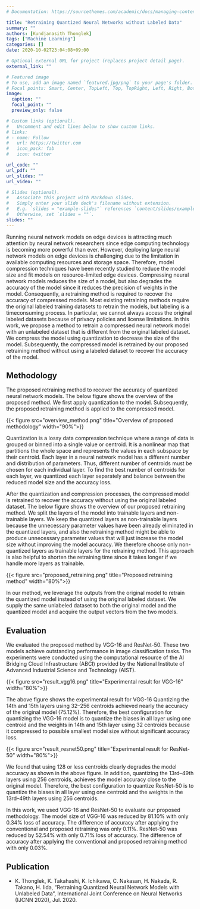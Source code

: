 ```yaml
---
# Documentation: https://sourcethemes.com/academic/docs/managing-content/

title: "Retraining Quantized Neural Networks without Labeled Data"
summary: ""
authors: [Kundjanasith Thonglek]
tags: ["Machine Learning"]
categories: []
date: 2020-10-02T23:04:08+09:00

# Optional external URL for project (replaces project detail page).
external_link: ""

# Featured image
# To use, add an image named `featured.jpg/png` to your page's folder.
# Focal points: Smart, Center, TopLeft, Top, TopRight, Left, Right, BottomLeft, Bottom, BottomRight.
image:
  caption: "" 
  focal_point: ""
  preview_only: false

# Custom links (optional).
#   Uncomment and edit lines below to show custom links.
# links:
# - name: Follow
#   url: https://twitter.com
#   icon_pack: fab
#   icon: twitter

url_code: ""
url_pdf: ""
url_slides: ""
url_video: ""

# Slides (optional).
#   Associate this project with Markdown slides.
#   Simply enter your slide deck's filename without extension.
#   E.g. `slides = "example-slides"` references `content/slides/example-slides.md`.
#   Otherwise, set `slides = ""`.
slides: ""
---
```


Running neural network models on edge devices is attracting much attention by neural network researchers since
edge computing technology is becoming more powerful than ever. However, deploying large neural network models on edge
devices is challenging due to the limitation in available computing resources and storage space. Therefore, model compression
techniques have been recently studied to reduce the model size and fit models on resource-limited edge devices. Compressing
neural network models reduces the size of a model, but also degrades the accuracy of the model since it reduces the precision
of weights in the model. Consequently, a retraining method is required to recover the accuracy of compressed models.
Most existing retraining methods require the original labeled training datasets to retrain the models, but labeling is a timeconsuming process. In particular, we cannot always access the original labeled datasets because of privacy policies and license limitations. In this work, we propose a method to retrain a compressed neural network model with an unlabeled dataset that is different from the original labeled dataset. We compress the model using quantization to decrease the size
of the model. Subsequently, the compressed model is retrained by our proposed retraining method without using a labeled
dataset to recover the accuracy of the model.

## Methodology

The proposed retraining method to recover the accuracy of quantized neural network models. The below figure shows the overview of the proposed method. We first apply quantization to the model. Subsequently, the proposed retraining method is applied to the compressed model.

{{< figure src="overview_method.png" title="Overview of proposed methodology" width="90%">}}

Quantization is a lossy data compression technique where a range of data is grouped or binned into a single value or
centroid. It is a nonlinear map that partitions the whole space and represents the values in each subspace by their centroid.
Each layer in a neural network model has a different number and distribution of parameters. Thus, different number of
centroids must be chosen for each individual layer. To find the best number of centroids for each layer, we quantized each
layer separately and balance between the reduced model size and the accuracy loss.

After the quantization and compression processes, the compressed model is retrained to recover the accuracy without
using the original labeled dataset. The below figure shows the overview of our proposed retraining method. We split the layers of the model into trainable layers and non-trainable layers. We keep the quantized layers as non-trainable layers because the
unnecessary parameter values have been already eliminated in the quantized layers, and also the retraining method might
be able to produce unnecessary parameter values that will just increase the model size without improving the model accuracy. We therefore choose only non-quantized layers as trainable layers for the retraining method. This approach is also helpful
to shorten the retraining time since it takes longer if we handle more layers as trainable.

{{< figure src="proposed_retraining.png" title="Proposed retraining method" width="80%">}}

In our method, we leverage the outputs from the original model to retrain the quantized model instead of using the
original labeled dataset. We supply the same unlabeled dataset to both the original model and the quantized model and acquire
the output vectors from the two models.

## Evaluation

We evaluated the proposed method by VGG-16 and ResNet-50. These two models achieve outstanding performance in image classification tasks. The experiments were conducted using the computational resource of the AI Bridging Cloud Infrastructure (ABCI) provided by the National Institute of Advanced Industrial Science and Technology (AIST).

{{< figure src="result_vgg16.png" title="Experimental result for VGG-16" width="80%">}}

The above figure shows the experimental result for VGG-16 Quantizing the 14th and 15th layers using 32–256 centroids
achieved nearly the accuracy of the original model (75.12%). Therefore, the best configuration for quantizing the VGG-16
model is to quantize the biases in all layer using one centroid and the weights in 14th and 15th layer using 32 centroids
because it compressed to possible smallest model size without significant accuracy loss.

{{< figure src="result_resnet50.png" title="Experimental result for ResNet-50" width="80%">}}

We found that using 128 or less centroids clearly degrades the model accuracy as shown in the above figure. In addition, quantizing the 13rd–49th layers using 256 centroids, achieves the model accuracy close
to the original model. Therefore, the best configuration to quantize ResNet-50 is to quantize the biases in all layer using
one centroid and the weights in the 13rd–49th layers using 256 centroids.

In this work, we used VGG-16 and ResNet-50 to evaluate our proposed methodology. The model size of VGG-16 was reduced by 81.10% with only 0.34% loss of accuracy. The difference of accuracy after applying the conventional and proposed retraining was only 0.11%. ResNet-50 was reduced by 52.54% with only 0.71% loss of accuracy. The difference of accuracy after applying the conventional and proposed retraining method with only 0.03%.

## Publication
- K. Thonglek, K. Takahashi, K. Ichikawa, C. Nakasan, H. Nakada, R. Takano, H. Iida, “Retraining Quantized Neural Network Models with Unlabeled Data”, International Joint Conference on Neural Networks (IJCNN 2020), Jul. 2020.